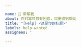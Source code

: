 ```yaml
---

name: 🥺 帮帮我
about: 你对本项目有困惑，需要得到帮助
title: "[Help] <这是你的标题>"
labels: help wanted
assignees: ''

---
```

